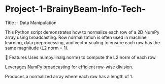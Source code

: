 # Project-1-BrainyBeam-Info-Tech-


Title :- Data Manipulation

This Python script demonstrates how to normalize each row of a 2D NumPy array using broadcasting.
Row normalization is often used in machine learning, data preprocessing, and vector scaling to ensure each row has the same magnitude (L2 norm = 1).

🔹 Features
Uses numpy.linalg.norm() to compute the L2 norm of each row.

Leverages NumPy broadcasting for efficient row-wise division.

Produces a normalized array where each row has a length of 1.

